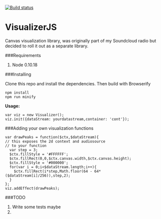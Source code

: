 [![Build status](https://api.travis-ci.org/VisualizerJS/VisualizerJS.svg)](https://travis-ci.org/VisualizerJS/VisualizerJS)

VisualizerJS
============

Canvas visualization library, was originally part of my Soundcloud radio but decided to roll it out as a separate library.

###Requirements
1. Node 0.10.18

###Installing

Clone this repo and install the dependencies. Then build with Browserify 
```
npm install
npm run minify
```

**Usage:**
```
var viz = new Visualizer();
viz.init({dataStream: yourdatastream,container: 'cont'}); 
```

###Adding your own visualization functions

```
var drawPeaks = function($ctx,$dataStream){
// this exposes the 2d context and audiosource
// to your function
  var step = 3;
  $ctx.fillStyle = '#FFFFFF';
  $ctx.fillRect(0,0,$ctx.canvas.width,$ctx.canvas.height);
  $ctx.fillStyle = '#000000';
  for(var i = 0;i<$dataStream.length;i++){
    $ctx.fillRect(i*step,Math.floor(64 - 64*($dataStream[i]/256)),step,2);
  }
};
viz.addEffect(drawPeaks);
```
###TODO
1. Write some tests maybe
2. 
